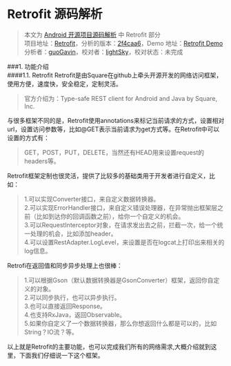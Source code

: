 Retrofit 源码解析
====================================
> 本文为 [Android 开源项目源码解析](https://github.com/android-cn/android-open-project-analysis) 中 Retrofit 部分  
> 项目地址：[Retrofit](https://github.com/square/retrofit)，分析的版本：[2f4caa6](https://github.com/square/retrofit/tree/2f4caa6f5df8e7f47a881266bbfc723f537b0b47)，Demo 地址：[Retrofit Demo](https://github.com/aosp-exchange-group/android-open-project-demo/tree/master/retrofit-demo-guogavin)    
> 分析者：[guoGavin](https://github.com/guoGavin)，校对者：[lightSky](https://github.com/lightSky)，校对状态：未完成 


###1. 功能介绍  
####1.1. Retrofit
Retrofit是由Square在github上牵头开源开发的网络访问框架，使用方便，速度快，安全稳定，定制灵活。
> 官方介绍为：Type-safe REST client for Android and Java by Square, Inc.

与很多框架不同的是，Retrofit使用annotations来标记当前请求的方式，设置相对url，设置访问参数等，比如@GET表示当前请求为get方式等。在Retrofit中可以设置的方式有：
>GET，POST，PUT，DELETE，当然还有HEAD用来设置request的headers等。

Retrofit框架定制也很灵活，提供了比较多的基础类用于开发者进行自定义，比如：
>1.可以实现Converter接口，来自定义数据转换器。   
>2.可以实现ErrorHandler接口，来自定义错误处理器，在异常抛出框架层之前（比如到达你的回调函数之前），给你一个自定义的机会。   
>3.可以RequestInterceptor对象，在请求发出去之前，拦截一次，给一个统一处理的机会，比如添加header。   
>4.可以设置RestAdapter.LogLevel，来设置是否在logcat上打印出来相关的log信息。

Retrofi在返回值和同步异步处理上也很棒：
>1.可以根据Gson（默认数据转换器是GsonConverter）框架，返回你自定义的对象。   
>2.可以同步执行，也可以异步执行。   
>3.也可以直接返回Response。   
>4.也支持RxJava，返回Observable。   
>5.如果你自定义了一个数据转换器，那么你想返回什么都是可以的，比如String？IO流？等。

以上就是Retrofit的主要功能，也可以完成我们所有的网络需求,大概介绍就到这里，下面我们仔细说一下这个框架。
